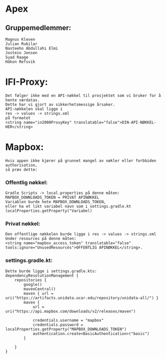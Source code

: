 # Apex

## Gruppemedlemmer:

    Magnus Kleven
    Julian Rubilar
    Nasteeho Abdullahi Elmi
    Jostein Jensen
    Suad Raage
    Håkon Refsvik
    
# IFI-Proxy:

    Det følger ikke med en API-nøkkel til prosjektet som vi bruker for å hente værdatas. 
    Dette har vi gjort av sikkerhetsmessige årsaker. 
    API-nøkkelen skal ligge i 
    res -> values -> strings.xml 
    på formatet
    <string name="in2000ProxyKey" translatable="false">DIN-API-NØKKEL-HER</string>

# Mapbox:

    Hvis appen ikke kjører på grunnet mangel av nøkler eller forbbiden authorisation, 
    så prøv dette:

### Offentlig nøkkel:

  
    Gradle Scripts -> local.properties på denne måten: MAPBOX_DOWNLOADS_TOKEN = PRIVAT APINØKKEL
    Variablen burde hete MAPBOX_DOWNLOADS_TOKEN,
    eller ha et likt variabel navn som i settings.gradle.kt localProperties.getProperty("Variabel)
    

### Privat nøkkel:
    Den offentlige nøkkelen burde ligge i res -> values -> strings.xml
    Under resources på denne måten:  
    <string name="mapbox_access_token" translatable="false" tools:ignore="UnusedResources">OFFENTLIG APINØKKEL</string>.
   

### settings.gradle.kt:

    Dette burde ligge i settings.gradle.kts: 
    dependencyResolutionManagement {
        repositories {
            google()
            mavenCentral()
            maven { url = uri("https://artifacts.unidata.ucar.edu/repository/unidata-all/") }
            maven {
                url = uri("https://api.mapbox.com/downloads/v2/releases/maven")
    
                credentials.username = "mapbox"
                credentials.password = localProperties.getProperty("MAPBOX_DOWNLOADS_TOKEN")
                authentication.create<BasicAuthentication>("basic")
            }
    
        }
    }

